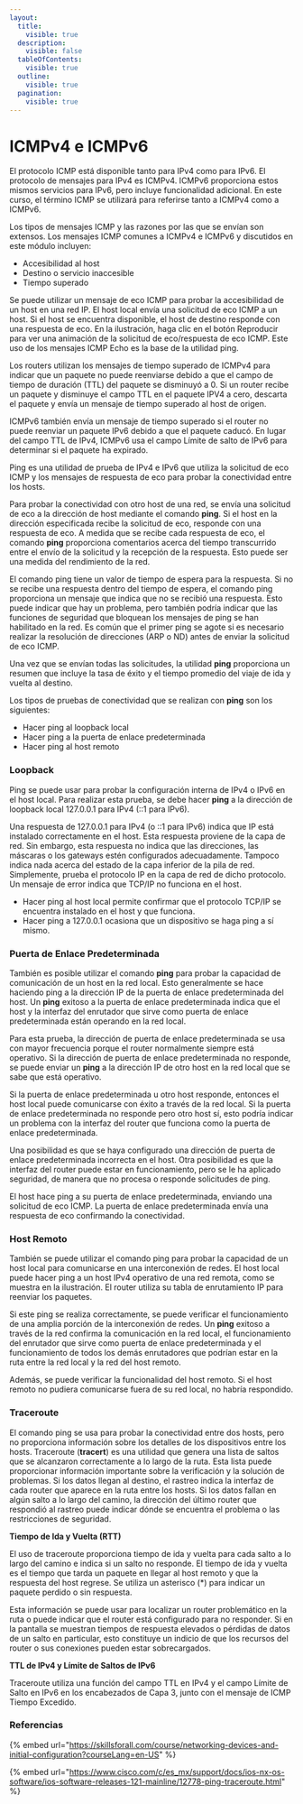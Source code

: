 ```yaml
---
layout:
  title:
    visible: true
  description:
    visible: false
  tableOfContents:
    visible: true
  outline:
    visible: true
  pagination:
    visible: true
---
```


# ICMPv4 e ICMPv6

El protocolo ICMP está disponible tanto para IPv4 como para IPv6. El protocolo de mensajes para IPv4 es ICMPv4. ICMPv6 proporciona estos mismos servicios para IPv6, pero incluye funcionalidad adicional. En este curso, el término ICMP se utilizará para referirse tanto a ICMPv4 como a ICMPv6.

Los tipos de mensajes ICMP y las razones por las que se envían son extensos. Los mensajes ICMP comunes a ICMPv4 e ICMPv6 y discutidos en este módulo incluyen:

* Accesibilidad al host
* Destino o servicio inaccesible
* Tiempo superado

Se puede utilizar un mensaje de eco ICMP para probar la accesibilidad de un host en una red IP. El host local envía una solicitud de eco ICMP a un host. Si el host se encuentra disponible, el host de destino responde con una respuesta de eco. En la ilustración, haga clic en el botón Reproducir para ver una animación de la solicitud de eco/respuesta de eco ICMP. Este uso de los mensajes ICMP Echo es la base de la utilidad ping.

Los routers utilizan los mensajes de tiempo superado de ICMPv4 para indicar que un paquete no puede reenviarse debido a que el campo de tiempo de duración (TTL) del paquete se disminuyó a 0. Si un router recibe un paquete y disminuye el campo TTL en el paquete IPV4 a cero, descarta el paquete y envía un mensaje de tiempo superado al host de origen.

ICMPv6 también envía un mensaje de tiempo superado si el router no puede reenviar un paquete IPv6 debido a que el paquete caducó. En lugar del campo TTL de IPv4, ICMPv6 usa el campo Límite de salto de IPv6 para determinar si el paquete ha expirado.



Ping es una utilidad de prueba de IPv4 e IPv6 que utiliza la solicitud de eco ICMP y los mensajes de respuesta de eco para probar la conectividad entre los hosts.

Para probar la conectividad con otro host de una red, se envía una solicitud de eco a la dirección de host mediante el comando **ping**. Si el host en la dirección especificada recibe la solicitud de eco, responde con una respuesta de eco. A medida que se recibe cada respuesta de eco, el comando **ping** proporciona comentarios acerca del tiempo transcurrido entre el envío de la solicitud y la recepción de la respuesta. Esto puede ser una medida del rendimiento de la red.

El comando ping tiene un valor de tiempo de espera para la respuesta. Si no se recibe una respuesta dentro del tiempo de espera, el comando ping proporciona un mensaje que indica que no se recibió una respuesta. Esto puede indicar que hay un problema, pero también podría indicar que las funciones de seguridad que bloquean los mensajes de ping se han habilitado en la red. Es común que el primer ping se agote si es necesario realizar la resolución de direcciones (ARP o ND) antes de enviar la solicitud de eco ICMP.

Una vez que se envían todas las solicitudes, la utilidad **ping** proporciona un resumen que incluye la tasa de éxito y el tiempo promedio del viaje de ida y vuelta al destino.

Los tipos de pruebas de conectividad que se realizan con **ping** son los siguientes:

* Hacer ping al loopback local
* Hacer ping a la puerta de enlace predeterminada
* Hacer ping al host remoto

### Loopback

Ping se puede usar para probar la configuración interna de IPv4 o IPv6 en el host local. Para realizar esta prueba, se debe hacer **ping** a la dirección de loopback local 127.0.0.1 para IPv4 (::1 para IPv6).

Una respuesta de 127.0.0.1 para IPv4 (o ::1 para IPv6) indica que IP está instalado correctamente en el host. Esta respuesta proviene de la capa de red. Sin embargo, esta respuesta no indica que las direcciones, las máscaras o los gateways estén configurados adecuadamente. Tampoco indica nada acerca del estado de la capa inferior de la pila de red. Simplemente, prueba el protocolo IP en la capa de red de dicho protocolo. Un mensaje de error indica que TCP/IP no funciona en el host.

* Hacer ping al host local permite confirmar que el protocolo TCP/IP se encuentra instalado en el host y que funciona.
* Hacer ping a 127.0.0.1 ocasiona que un dispositivo se haga ping a sí mismo.

### Puerta de Enlace Predeterminada

También es posible utilizar el comando **ping** para probar la capacidad de comunicación de un host en la red local. Esto generalmente se hace haciendo ping a la dirección IP de la puerta de enlace predeterminada del host. Un **ping** exitoso a la puerta de enlace predeterminada indica que el host y la interfaz del enrutador que sirve como puerta de enlace predeterminada están operando en la red local.

Para esta prueba, la dirección de puerta de enlace predeterminada se usa con mayor frecuencia porque el router normalmente siempre está operativo. Si la dirección de puerta de enlace predeterminada no responde, se puede enviar un **ping** a la dirección IP de otro host en la red local que se sabe que está operativo.

Si la puerta de enlace predeterminada u otro host responde, entonces el host local puede comunicarse con éxito a través de la red local. Si la puerta de enlace predeterminada no responde pero otro host sí, esto podría indicar un problema con la interfaz del router que funciona como la puerta de enlace predeterminada.

Una posibilidad es que se haya configurado una dirección de puerta de enlace predeterminada incorrecta en el host. Otra posibilidad es que la interfaz del router puede estar en funcionamiento, pero se le ha aplicado seguridad, de manera que no procesa o responde solicitudes de ping.

El host hace ping a su puerta de enlace predeterminada, enviando una solicitud de eco ICMP. La puerta de enlace predeterminada envía una respuesta de eco confirmando la conectividad.

### Host Remoto

También se puede utilizar el comando ping para probar la capacidad de un host local para comunicarse en una interconexión de redes. El host local puede hacer ping a un host IPv4 operativo de una red remota, como se muestra en la ilustración. El router utiliza su tabla de enrutamiento IP para reenviar los paquetes.

Si este ping se realiza correctamente, se puede verificar el funcionamiento de una amplia porción de la interconexión de redes. Un **ping** exitoso a través de la red confirma la comunicación en la red local, el funcionamiento del enrutador que sirve como puerta de enlace predeterminada y el funcionamiento de todos los demás enrutadores que podrían estar en la ruta entre la red local y la red del host remoto.

Además, se puede verificar la funcionalidad del host remoto. Si el host remoto no pudiera comunicarse fuera de su red local, no habría respondido.

### Traceroute

El comando ping se usa para probar la conectividad entre dos hosts, pero no proporciona información sobre los detalles de los dispositivos entre los hosts. Traceroute (**tracert**) es una utilidad que genera una lista de saltos que se alcanzaron correctamente a lo largo de la ruta. Esta lista puede proporcionar información importante sobre la verificación y la solución de problemas. Si los datos llegan al destino, el rastreo indica la interfaz de cada router que aparece en la ruta entre los hosts. Si los datos fallan en algún salto a lo largo del camino, la dirección del último router que respondió al rastreo puede indicar dónde se encuentra el problema o las restricciones de seguridad.

**Tiempo de Ida y Vuelta (RTT)**

El uso de traceroute proporciona tiempo de ida y vuelta para cada salto a lo largo del camino e indica si un salto no responde. El tiempo de ida y vuelta es el tiempo que tarda un paquete en llegar al host remoto y que la respuesta del host regrese. Se utiliza un asterisco (\*) para indicar un paquete perdido o sin respuesta.

Esta información se puede usar para localizar un router problemático en la ruta o puede indicar que el router está configurado para no responder. Si en la pantalla se muestran tiempos de respuesta elevados o pérdidas de datos de un salto en particular, esto constituye un indicio de que los recursos del router o sus conexiones pueden estar sobrecargados.

**TTL de IPv4 y Límite de Saltos de IPv6**

Traceroute utiliza una función del campo TTL en IPv4 y el campo Límite de Salto en IPv6 en los encabezados de Capa 3, junto con el mensaje de ICMP Tiempo Excedido.



### Referencias

{% embed url="https://skillsforall.com/course/networking-devices-and-initial-configuration?courseLang=en-US" %}

{% embed url="https://www.cisco.com/c/es_mx/support/docs/ios-nx-os-software/ios-software-releases-121-mainline/12778-ping-traceroute.html" %}
